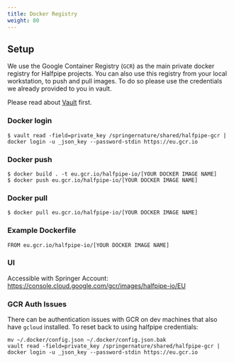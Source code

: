 ```yaml
---
title: Docker Registry
weight: 80
---
```


## Setup
We use the Google Container Registry (`GCR`) as the main private docker registry for Halfpipe projects.
You can also use this registry from your local workstation, to push and pull images. To do so please use the credentials we already provided to you in vault.

Please read about [Vault](https://docs.halfpipe.io/vault) first.

### Docker login
```
$ vault read -field=private_key /springernature/shared/halfpipe-gcr | docker login -u _json_key --password-stdin https://eu.gcr.io
```

### Docker push
```
$ docker build . -t eu.gcr.io/halfpipe-io/[YOUR DOCKER IMAGE NAME]
$ docker push eu.gcr.io/halfpipe-io/[YOUR DOCKER IMAGE NAME]
```

### Docker pull
```
$ docker pull eu.gcr.io/halfpipe-io/[YOUR DOCKER IMAGE NAME]
```

### Example Dockerfile
```
FROM eu.gcr.io/halfpipe-io/[YOUR DOCKER IMAGE NAME]
```

### UI
Accessible with Springer Account: https://console.cloud.google.com/gcr/images/halfpipe-io/EU 

### GCR Auth Issues
There can be authentication issues with GCR on dev machines that also have `gcloud` installed. To reset back to using halfpipe credentials:
```
mv ~/.docker/config.json ~/.docker/config.json.bak
vault read -field=private_key /springernature/shared/halfpipe-gcr | docker login -u _json_key --password-stdin https://eu.gcr.io
```
